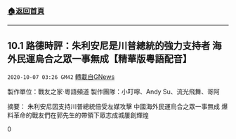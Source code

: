 ###  [:house:返回首頁](https://github.com/ourhimalayas/txt)
---

## 10.1 路德時評：朱利安尼是川普總統的強力支持者 海外民運烏合之眾一事無成【精華版粵語配音】
`2020-10-07 03:26 GM42` [轉載自GNews](https://gnews.org/zh-hant/407785/)

製作單位：戰友之家·粵語頻道
製作團隊：小叮嚀、Andy Su、流光飛舞、哥阿



摘要：
朱利安尼因支持川普總統倍受左媒攻擊
中國海外民運烏合之眾一事無成
爆料革命的戰友們在郭先生的帶領下眾志成城屢創輝煌

0

